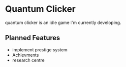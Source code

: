#  Quantum Clicker

quantum clicker is an idle game I'm currently developing.

## Planned Features

- implement prestige system
- Achievments
- research centre

